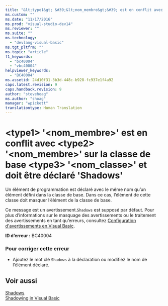 ```yaml
---
title: "&lt;type1&gt; &#39;&lt;nom_membre&gt;&#39; est en conflit avec &lt;type2&gt; &#39;&lt;nom_membre&gt;&#39; sur la classe de base &lt;type3&gt; &#39;&lt;nom_classe&gt;&#39; et doit &#234;tre d&#233;clar&#233; &#39;Shadows&#39; | Microsoft Docs"
ms.custom: ""
ms.date: "11/17/2016"
ms.prod: "visual-studio-dev14"
ms.reviewer: ""
ms.suite: ""
ms.technology: 
  - "devlang-visual-basic"
ms.tgt_pltfrm: ""
ms.topic: "article"
f1_keywords: 
  - "bc40004"
  - "vbc40004"
helpviewer_keywords: 
  - "BC40004"
ms.assetid: 24d10f31-3b3d-448c-b928-fc937e1f4a92
caps.latest.revision: 9
caps.handback.revision: 9
author: "stevehoag"
ms.author: "shoag"
manager: "wpickett"
translationtype: Human Translation
---
```

# &lt;type1&gt; &#39;&lt;nom_membre&gt;&#39; est en conflit avec &lt;type2&gt; &#39;&lt;nom_membre&gt;&#39; sur la classe de base &lt;type3&gt; &#39;&lt;nom_classe&gt;&#39; et doit &#234;tre d&#233;clar&#233; &#39;Shadows&#39;
Un élément de programmation est déclaré avec le même nom qu’un élément défini dans la classe de base. Dans ce cas, l’élément de cette classe doit masquer l’élément de la classe de base.  
  
 Ce message est un avertissement.`Shadows` est supposé par défaut. Pour plus d’informations sur le masquage des avertissements ou le traitement des avertissements en tant qu’erreurs, consultez [Configuration d'avertissements en Visual Basic](/visual-studio/ide/configuring-warnings-in-visual-basic).  
  
 **ID d’erreur :** BC40004  
  
### Pour corriger cette erreur  
  
-   Ajoutez le mot clé `Shadows` à la déclaration ou modifiez le nom de l’élément déclaré.  
  
## Voir aussi  
 [Shadows](../../visual-basic/language-reference/modifiers/shadows.md)   
 [Shadowing in Visual Basic](../../visual-basic/programming-guide/language-features/declared-elements/shadowing.md)